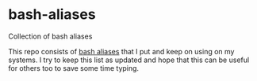 # bash-aliases
Collection of bash aliases

This repo consists of [bash aliases](.bash_aliases) that I put and keep on using on my systems. I try to keep this list as updated and hope that this can be useful for others too to save some time typing.
